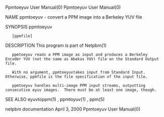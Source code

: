 Ppmtoeyuv User Manual(0)                                                                                                                                                             Ppmtoeyuv User Manual(0)



NAME
       ppmtoeyuv - convert a PPM image into a Berkeley YUV file


SYNOPSIS
       ppmtoeyuv

       [ppmfile]


DESCRIPTION
       This program is part of Netpbm(1)

       ppmtoeyuv reads a PPM image as input and produces a Berkeley Encoder YUV (not the same as Abekas YUV) file on the Standard Output file.

       With no argument, ppmtoeyuvtakes input from Standard Input.  Otherwise, ppmfile is the file specification of the input file.

       ppmtoeyuv handles multi-image PPM input streams, outputting consecutive eyuv images.  There must be at least one image, though.


SEE ALSO
       eyuvtoppm(1) , ppmtoyuv(1) , ppm(5)



netpbm documentation                                                                            April 3, 2000                                                                        Ppmtoeyuv User Manual(0)
